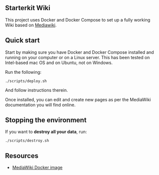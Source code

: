 Starterkit Wiki
-----

This project uses Docker and Docker Compose to set up a fully working Wiki based on [Mediawiki](https://www.mediawiki.org/wiki/MediaWiki).

Quick start
-----

Start by making sure you have Docker and Docker Compose installed and running on your computer or on a Linux server. This has been tested on Intel-based mac OS and on Ubuntu, not on Windows.

Run the following:

    ./scripts/deploy.sh

And follow instructions therein.

Once installed, you can edit and create new pages as per the MediaWiki documentation you will find online.

Stopping the environment
-----

If you want to **destroy all your data**, run:

    ./scripts/destroy.sh

Resources
-----

* [MediaWiki Docker image](https://hub.docker.com/_/mediawiki)
